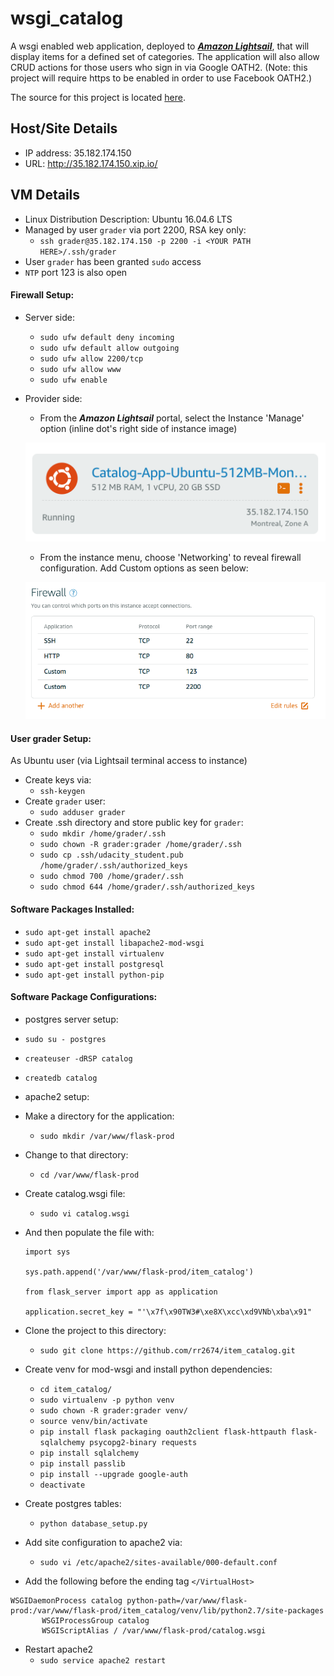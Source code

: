 # wsgi_catalog
A wsgi enabled web application, deployed to [_**Amazon Lightsail**_](https://lightsail.aws.amazon.com), that will display items for a defined set of categories.  The application will also allow CRUD actions for those users who sign in via Google OATH2. (Note: this project will require https to be enabled in order to use Facebook OATH2.)

The source for this project is located [here](https://github.com/rr2674/item_catalog).
## Host/Site Details
- IP address: 35.182.174.150
- URL: http://35.182.174.150.xip.io/

## VM Details
- Linux Distribution Description:	Ubuntu 16.04.6 LTS
- Managed by user `grader` via port 2200, RSA key only:
  - `ssh grader@35.182.174.150 -p 2200 -i <YOUR PATH HERE>/.ssh/grader`
- User `grader` has been granted `sudo` access
- `NTP` port 123 is also open

#### Firewall Setup:
- Server side:
  - `sudo ufw default deny incoming`
  - `sudo ufw default allow outgoing`
  - `sudo ufw allow 2200/tcp`
  - `sudo ufw allow www`
  - `sudo ufw enable`
- Provider side:
  - From the _**Amazon Lightsail**_ portal, select the Instance 'Manage' option (inline dot's right side of instance image)

  ![Instance](Instance.png)

  - From the instance menu, choose 'Networking' to reveal firewall configuration.  Add Custom options as seen below:

  ![Firewall](firewall.png)

#### User grader Setup:
As Ubuntu user (via Lightsail terminal access to instance)
- Create keys via:
  - `ssh-keygen`
- Create `grader` user:
  - `sudo adduser grader`
- Create .ssh directory and store public key for `grader`:
  - `sudo mkdir /home/grader/.ssh`
  - `sudo chown -R grader:grader /home/grader/.ssh`
  - `sudo cp .ssh/udacity_student.pub /home/grader/.ssh/authorized_keys`
  - `sudo chmod 700 /home/grader/.ssh`
  - `sudo chmod 644 /home/grader/.ssh/authorized_keys`

#### Software Packages Installed:
- `sudo apt-get install apache2`
- `sudo apt-get install libapache2-mod-wsgi`
- `sudo apt-get install virtualenv`
- `sudo apt-get install postgresql`
- `sudo apt-get install python-pip`

#### Software Package Configurations:

- postgres server setup:
 - `sudo su - postgres`
 - `createuser -dRSP catalog`
 - `createdb catalog`

- apache2 setup:
 - Make a directory for the application:
   - `sudo mkdir /var/www/flask-prod`
 - Change to that directory:
   - `cd /var/www/flask-prod`
 - Create catalog.wsgi file:
   - `sudo vi catalog.wsgi`
 - And then populate the file with:   
   ```
   import sys

   sys.path.append('/var/www/flask-prod/item_catalog')

   from flask_server import app as application

   application.secret_key = "'\x7f\x90TW3#\xe8X\xcc\xd9VNb\xba\x91"
   ```
 - Clone the project to this directory:
   - `sudo git clone https://github.com/rr2674/item_catalog.git`
 - Create venv for mod-wsgi and install python dependencies:
   - `cd item_catalog/`
   - `sudo virtualenv -p python venv`
   - `sudo chown -R grader:grader venv/`
   - `source venv/bin/activate`
   - `pip install flask packaging oauth2client flask-httpauth flask-sqlalchemy psycopg2-binary requests`
   - `pip install sqlalchemy`
   - `pip install passlib`
   - `pip install --upgrade google-auth`
   - `deactivate`
 - Create postgres tables:
   - `python database_setup.py`   
 - Add site configuration to apache2 via:
   - `sudo vi /etc/apache2/sites-available/000-default.conf`
 - Add the following before the ending tag `</VirtualHost>`
 ```        
 WSGIDaemonProcess catalog python-path=/var/www/flask-prod:/var/www/flask-prod/item_catalog/venv/lib/python2.7/site-packages
        WSGIProcessGroup catalog
        WSGIScriptAlias / /var/www/flask-prod/catalog.wsgi
 ```
 - Restart apache2
   - `sudo service apache2 restart`
